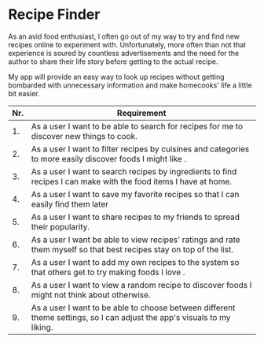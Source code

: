 # Recipe Finder
As an avid food enthusiast, I often go out of my way to try and find new recipes online to experiment with. 
Unfortunately, more often than not that experience is soured by countless advertisements and the need for the author to share their life story before getting to the actual recipe. 

My app will provide an easy way to look up recipes without getting bombarded with unnecessary information and make homecooks' life a little bit easier.


| Nr. | Requirement |
|-----|-------------|
| 1.  | As a user I want to be able to search for recipes for me to discover new things to cook.  |
| 2.  | As a user I want to filter recipes by cuisines and categories to more easily discover foods I might like . |
| 3.  | As a user I want to search recipes by ingredients to find recipes I can make with the food items I have at home. |
| 4.  | As a user I want to save my favorite recipes so that I can easily find them later |
| 5.  | As a user I want to share recipes to my friends to spread their popularity. |
| 6.  | As a user I want be able to view recipes' ratings and rate them myself so that best recipes stay on top of the list. |
| 7.  | As a user I want to add my own recipes to the system so that others get to try making foods I love . |
| 8. | As a user I want to view a random recipe to discover foods I might not think about otherwise. |
| 9. | As a user I want to be able to choose between different theme settings, so I can adjust the app's visuals to my liking. |
